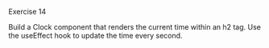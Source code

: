 Exercise 14

Build a Clock component that renders the current time within an h2 tag. Use the useEffect hook to update the time every second.